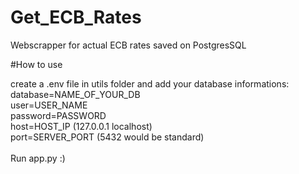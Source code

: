 # Get_ECB_Rates
Webscrapper for actual ECB rates saved on PostgresSQL


#How to use

create a .env file in utils folder and add your database informations:
<br />
database=NAME_OF_YOUR_DB<br />
user=USER_NAME<br />
password=PASSWORD<br />
host=HOST_IP (127.0.0.1 localhost)<br />
port=SERVER_PORT (5432 would be standard)<br />
<br />
Run app.py :)
